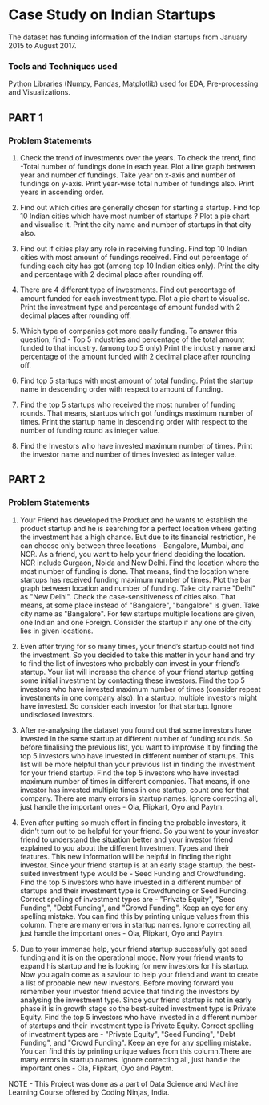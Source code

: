 # Case Study on Indian Startups

The dataset has funding information of the Indian startups from January 2015 to August 2017.

### Tools and Techniques used

Python Libraries (Numpy, Pandas, Matplotlib) used for EDA, Pre-processing and Visualizations. 

## PART 1 
### Problem Statememts

1. Check the trend of investments over the years. To check the trend, find -Total number of fundings done in each year. Plot a line graph between year and number of fundings. Take year on x-axis and number of fundings on y-axis. Print year-wise total number of fundings also. Print years in ascending order.

2. Find out which cities are generally chosen for starting a startup. Find top 10 Indian cities which have most number of startups ? Plot a pie chart and visualise it. Print the city name and number of startups in that city also.

3. Find out if cities play any role in receiving funding. Find top 10 Indian cities with most amount of fundings received. Find out percentage of funding each city has got (among top 10 Indian cities only). Print the city and percentage with 2 decimal place after rounding off.

4. There are 4 different type of investments. Find out percentage of amount funded for each investment type. Plot a pie chart to visualise. Print the investment type and percentage of amount funded with 2 decimal places after rounding off.

5. Which type of companies got more easily funding. To answer this question, find - Top 5 industries and percentage of the total amount funded to that industry. (among top 5 only)
Print the industry name and percentage of the amount funded with 2 decimal place after rounding off.

6. Find top 5 startups with most amount of total funding. Print the startup name in descending order with respect to amount of funding.

7. Find the top 5 startups who received the most number of funding rounds. That means, startups which got fundings maximum number of times. Print the startup name in descending order with respect to the number of funding round as integer value.

8. Find the Investors who have invested maximum number of times. Print the investor name and number of times invested as integer value.


## PART 2
### Problem Statements

1. Your Friend has developed the Product and he wants to establish the product startup and he is searching for a perfect location where getting the investment has a high chance. But due to its financial restriction, he can choose only between three locations -  Bangalore, Mumbai, and NCR. As a friend, you want to help your friend deciding the location. NCR include Gurgaon, Noida and New Delhi. Find the location where the most number of funding is done. That means, find the location where startups has received funding maximum number of times. Plot the bar graph between location and number of funding. Take city name "Delhi" as "New Delhi". Check the case-sensitiveness of cities also. That means, at some place instead of "Bangalore", "bangalore" is given. Take city name as "Bangalore". For few startups multiple locations are given, one Indian and one Foreign. Consider the startup if any one of the city lies in given locations.


2. Even after trying for so many times, your friend’s startup could not find the investment. So you decided to take this matter in your hand and try to find the list of investors who probably can invest in your friend’s startup. Your list will increase the chance of your friend startup getting some initial investment by contacting these investors. Find the top 5 investors who have invested maximum number of times (consider repeat investments in one company also). In a startup, multiple investors might have invested. So consider each investor for that startup. Ignore undisclosed investors.


3. After re-analysing the dataset you found out that some investors have invested in the same startup at different number of funding rounds. So before finalising the previous list, you want to improvise it by finding the top 5 investors who have invested in different number of startups. This list will be more helpful than your previous list in finding the investment for your friend startup. Find the top 5 investors who have invested maximum number of times in different companies. That means, if one investor has invested multiple times in one startup, count one for that company. There are many errors in startup names. Ignore correcting all, just handle the important ones - Ola, Flipkart, Oyo and Paytm.


4. Even after putting so much effort in finding the probable investors, it didn't turn out to be helpful for your friend. So you went to your investor friend to understand the situation better and your investor friend explained to you about the different Investment Types and their features. This new information will be helpful in finding the right investor. Since your friend startup is at an early stage startup, the best-suited investment type would be - Seed Funding and Crowdfunding. Find the top 5 investors who have invested in a different number of startups and their investment type is Crowdfunding or Seed Funding. Correct spelling of investment types are - "Private Equity", "Seed Funding", "Debt Funding", and "Crowd Funding". Keep an eye for any spelling mistake. You can find this by printing unique values from this column. There are many errors in startup names. Ignore correcting all, just handle the important ones - Ola, Flipkart, Oyo and Paytm.


5. Due to your immense help, your friend startup successfully got seed funding and it is on the operational mode. Now your friend wants to expand his startup and he is looking for new investors for his startup. Now you again come as a saviour to help your friend and want to create a list of probable new new investors. Before moving forward you remember your investor friend advice that finding the investors by analysing the investment type. Since your friend startup is not in early phase it is in growth stage so the best-suited investment type is Private Equity. Find the top 5 investors who have invested in a different number of startups and their investment type is Private Equity. Correct spelling of investment types are - "Private Equity", "Seed Funding", "Debt Funding", and "Crowd Funding". Keep an eye for any spelling mistake. You can find this by printing unique values from this column.There are many errors in startup names. Ignore correcting all, just handle the important ones - Ola, Flipkart, Oyo and Paytm.

NOTE - This Project was done as a part of Data Science and Machine Learning Course offered by Coding Ninjas, India. 

